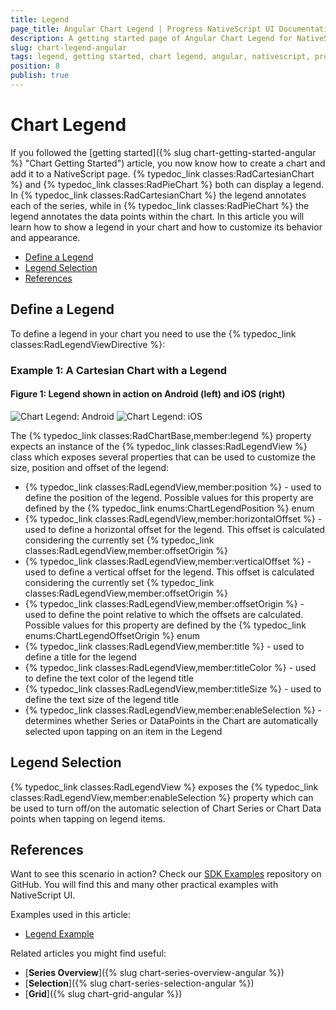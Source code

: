 ```yaml
---
title: Legend
page_title: Angular Chart Legend | Progress NativeScript UI Documentation
description: A getting started page of Angular Chart Legend for NativeScript. This article explains how to utilize the Legend functionality of the Chart component for NativeScript Angular.
slug: chart-legend-angular
tags: legend, getting started, chart legend, angular, nativescript, professional, ui
position: 8
publish: true
---
```


# Chart Legend

If you followed the [getting started]({% slug chart-getting-started-angular %} "Chart Getting Started") article, you now know how to create a chart and add it to a NativeScript page. {% typedoc_link classes:RadCartesianChart %} and {% typedoc_link classes:RadPieChart %} both can display a legend. In {% typedoc_link classes:RadCartesianChart %} the legend annotates each of the series, while in {% typedoc_link classes:RadPieChart %} the legend annotates the data points within the chart. In this article you will learn how to show a legend in your chart and how to customize its behavior and appearance.

* [Define a Legend](#define-a-legend)
* [Legend Selection](#legend-selection)
* [References](#references)

## Define a Legend

To define a legend in your chart you need to use the {% typedoc_link classes:RadLegendViewDirective %}:

### Example 1: A Cartesian Chart with a Legend

<snippet id='chart-legend-angular-definition'/>

#### Figure 1: Legend shown in action on Android (left) and iOS (right)

![Chart Legend: Android](../../img/ns_ui/chart-legend-android.png "Chart Legend: Android") ![Chart Legend: iOS](../../img/ns_ui/chart-legend-ios.png "Chart Legend: iOS")

The {% typedoc_link classes:RadChartBase,member:legend %} property expects an instance of the {% typedoc_link classes:RadLegendView %} class which exposes several properties that can be used to customize the size, position and offset of the legend:

* {% typedoc_link classes:RadLegendView,member:position %} - used to define the position of the legend. Possible values for this property are defined by the {% typedoc_link enums:ChartLegendPosition %} enum
* {% typedoc_link classes:RadLegendView,member:horizontalOffset %} - used to define a horizontal offset for the legend. This offset is calculated considering the currently set {% typedoc_link classes:RadLegendView,member:offsetOrigin %}
* {% typedoc_link classes:RadLegendView,member:verticalOffset %} - used to define a vertical offset for the legend. This offset is calculated considering the currently set {% typedoc_link classes:RadLegendView,member:offsetOrigin %}
* {% typedoc_link classes:RadLegendView,member:offsetOrigin %} - used to define the point relative to which the offsets are calculated. Possible values for this property are defined by the {% typedoc_link enums:ChartLegendOffsetOrigin %} enum
* {% typedoc_link classes:RadLegendView,member:title %} - used to define a title for the legend
* {% typedoc_link classes:RadLegendView,member:titleColor %} - used to define the text color of the legend title
* {% typedoc_link classes:RadLegendView,member:titleSize %} - used to define the text size of the legend title
* {% typedoc_link classes:RadLegendView,member:enableSelection %} - determines whether Series or DataPoints in the Chart are automatically selected upon tapping on an item in the Legend

## Legend Selection

{% typedoc_link classes:RadLegendView %} exposes the {% typedoc_link classes:RadLegendView,member:enableSelection %} property which can be used to turn off/on the automatic selection of Chart Series or Chart Data points when tapping on legend items.

## References

Want to see this scenario in action?
Check our [SDK Examples](https://github.com/NativeScript/nativescript-ui-samples-angular) repository on GitHub. You will find this and many other practical examples with NativeScript UI.

Examples used in this article:

* [Legend Example](https://github.com/NativeScript/nativescript-ui-samples-angular/tree/master/chart/app/examples/legend)

Related articles you might find useful:

* [**Series Overview**]({% slug chart-series-overview-angular %})
* [**Selection**]({% slug chart-series-selection-angular %})
* [**Grid**]({% slug chart-grid-angular %})

